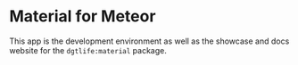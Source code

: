 # Material for Meteor
This app is the development environment as well as the showcase and docs website for the ```dgtlife:material``` package.
